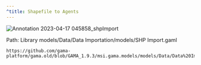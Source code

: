 ```yaml
---
^title: Shapefile to Agents
---
```


![Annotation 2023-04-17 045858_shpImport](https://user-images.githubusercontent.com/4437331/232368120-c0eece0e-edf2-454f-96e3-f0555aca09df.png)

Path: Library models/Data/Data Importation/models/SHP Import.gaml

```gaml reference
https://github.com/gama-platform/gama.old/blob/GAMA_1.9.3/msi.gama.models/models/Data/Data%20Importation/models/SHP%20Import.gaml
```

